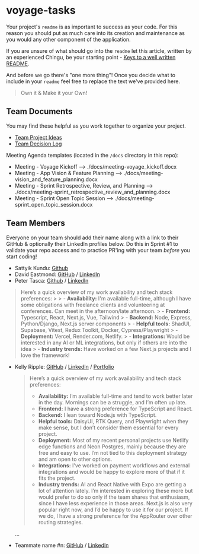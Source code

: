 # voyage-tasks

Your project's `readme` is as important to success as your code. For
this reason you should put as much care into its creation and maintenance
as you would any other component of the application.

If you are unsure of what should go into the `readme` let this article,
written by an experienced Chingu, be your starting point -
[Keys to a well written README](https://tinyurl.com/yk3wubft).

And before we go there's "one more thing"! Once you decide what to include
in your `readme` feel free to replace the text we've provided here.

> Own it & Make it your Own!

## Team Documents

You may find these helpful as you work together to organize your project.

- [Team Project Ideas](./docs/team_project_ideas.md)
- [Team Decision Log](./docs/team_decision_log.md)

Meeting Agenda templates (located in the `/docs` directory in this repo):

- Meeting - Voyage Kickoff --> ./docs/meeting-voyage_kickoff.docx
- Meeting - App Vision & Feature Planning --> ./docs/meeting-vision_and_feature_planning.docx
- Meeting - Sprint Retrospective, Review, and Planning --> ./docs/meeting-sprint_retrospective_review_and_planning.docx
- Meeting - Sprint Open Topic Session --> ./docs/meeting-sprint_open_topic_session.docx

## Team Members

Everyone on your team should add their name along with a link to their GitHub
& optionally their LinkedIn profiles below. Do this in Sprint #1 to validate
your repo access and to practice PR'ing with your team _before_ you start
coding!

- Sattyik Kundu: [Github](https://github.com/SattyikKundu)
- David Eastmond: [GitHub](https://github.com/davideastmond) / [LinkedIn](https://www.linkedin.com/in/david-eastmond-2783ab18a/)
- Peter Tasca: [Github](https://github.com/tascapeter514) / [LinkedIn](https://www.linkedin.com/in/peter-tasca/)
  
 > Here’s a quick overview of my work availability and tech stack preferences:
    >
    > - **Availability:** I'm available full-time, although I have some obligations with freelance clients and volunteering at conferences. Can meet in the afternoon/late afternoon.
    > - **Frontend:** Typescript, React, Next.js, Vue, Tailwind
    > - **Backend:** Node, Express, Python/Django, Next.js server components
    > - **Helpful tools:** ShadUI, Supabase, Vitest, Redux Toolkit, Docker, Cypress/Playwright
    > - **Deployment:** Vercel, Render.com, Netlify.
    > - **Integrations:** Would be interested in any AI or ML integrations, but only if others are into the idea
    > - **Industry trends:** Have worked on a few Next.js projects and I love the framework!
- Kelly Ripple: [GitHub](https://github.com/kripple) / [LinkedIn](https://www.linkedin.com/in/kellymripple) / [Portfolio](https://kellyripple.com/)

    > Here’s a quick overview of my work availability and tech stack preferences:
    >
    > - **Availability:** I’m available full-time and tend to work better later in the day. Mornings can be a struggle, and I’m often up late.
    > - **Frontend:** I have a strong preference for TypeScript and React.
    > - **Backend:** I lean toward Node.js with TypeScript.
    > - **Helpful tools:** DaisyUI, RTK Query, and Playwright when they make sense, but I don’t consider them essential for every project.
    > - **Deployment:** Most of my recent personal projects use Netlify edge functions and Neon Postgres, mainly because they are free and easy to use. I’m not tied to this deployment strategy and am open to other options.
    > - **Integrations:** I’ve worked on payment workflows and external integrations and would be happy to explore more of that if it fits the project.
    > - **Industry trends:** AI and React Native with Expo are getting a lot of attention lately. I’m interested in exploring these more but would prefer to do so only if the team shares that enthusiasm, since I have less experience in those areas. Next.js is also very popular right now, and I’d be happy to use it for our project. If we do, I have a strong preference for the AppRouter over other routing strategies.

  ...

- Teammate name #n: [GitHub](https://github.com/ghaccountname) / [LinkedIn](https://linkedin.com/in/liaccountname)
